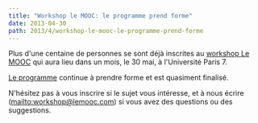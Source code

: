 ```yaml
---
title: "Workshop le MOOC: le programme prend forme"
date: 2013-04-30
path: 2013/4/workshop-le-mooc-le-programme-prend-forme
---
```


Plus d'une centaine de personnes se sont déjà inscrites au [workshop Le MOOC](http://workshop.lemooc.com/fr/) qui aura lieu dans un mois, le 30 mai, à l'Université Paris 7.

[Le programme](http://workshop.lemooc.com/fr/programme/) continue à prendre forme et est quasiment finalisé.

N'hésitez pas à vous inscrire si le sujet vous intéresse, et à nous écrire (<mailto:workshop@lemooc.com>) si vous avez des questions ou des suggestions.
